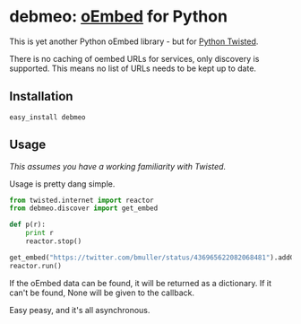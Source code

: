 # debmeo: [oEmbed](http://oembed.com) for Python

This is yet another Python oEmbed library - but for [Python Twisted](http://twistedmatrix.com).

There is no caching of oembed URLs for services, only discovery is supported.  This means no list of URLs needs to be kept up to date.

## Installation

```
easy_install debmeo
```

## Usage
*This assumes you have a working familiarity with Twisted.*

Usage is pretty dang simple.

```python
from twisted.internet import reactor
from debmeo.discover import get_embed

def p(r):
    print r
    reactor.stop()

get_embed("https://twitter.com/bmuller/status/436965622082068481").addCallback(p)
reactor.run()
```

If the oEmbed data can be found, it will be returned as a dictionary.  If it can't be found, None will be given to the callback.

Easy peasy, and it's all asynchronous.
